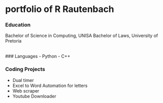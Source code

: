 # portfolio of R Rautenbach

### Education
<table>
Bachelor of Science in Computing, UNISA
Bachelor of Laws, University of Pretoria
</table>
### Languages
- Python
- C++

### Coding Projects
- Dual timer
- Excel to Word Automation for letters
- Web scraper
- Youtube Downloader
